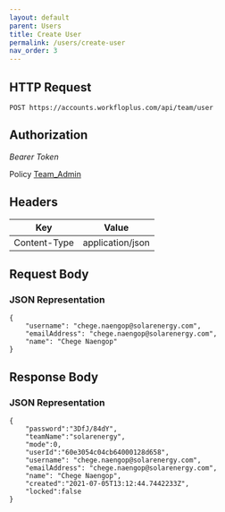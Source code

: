 ```yaml
---
layout: default
parent: Users
title: Create User
permalink: /users/create-user
nav_order: 3
---
```



## HTTP Request

```
POST https://accounts.workfloplus.com/api/team/user
```

## Authorization

*Bearer Token*

Policy
[Team_Admin]({{site.url}}{{site.baseurl}}/authentication/policies#team_admin)

## Headers


| Key     | Value        |
| ----------- | ----------- |
| Content-Type | application/json      |


## Request Body
### JSON Representation
```
{
    "username": "chege.naengop@solarenergy.com",
    "emailAddress": "chege.naengop@solarenergy.com",
    "name": "Chege Naengop"
}
```


## Response Body
### JSON Representation
```
{
    "password":"3DfJ/84dY",
    "teamName":"solarenergy",
    "mode":0,
    "userId":"60e3054c04cb64000128d658",
    "username": "chege.naengop@solarenergy.com",
    "emailAddress": "chege.naengop@solarenergy.com",
    "name": "Chege Naengop",
    "created":"2021-07-05T13:12:44.7442233Z",
    "locked":false
}
```